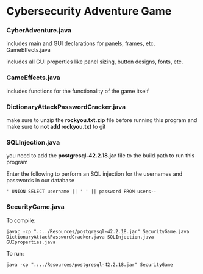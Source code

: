 # Cybersecurity Adventure Game  
  
### CyberAdventure.java  

 includes main and GUI declarations for panels, frames, etc.  
GameEffects.java  
  
 includes all GUI properties like panel sizing, button designs, fonts,   etc.  
  
### GameEffects.java  
  
 includes functions for the functionality of the game itself
 
### DictionaryAttackPasswordCracker.java  
  
 make sure to unzip the **rockyou.txt.zip** file before running this program and make sure to **not add rockyou.txt** to git 
 
### SQLInjection.java  

 you need to add the **postgresql-42.2.18.jar** file to the build path to run this program 
 
 Enter the following to perform an SQL injection for the usernames and passwords in our database 
 ``` 
 ' UNION SELECT username || ' ' || password FROM users-- 
 ```

### SecurityGame.java

To compile:
```
javac -cp ".:../Resources/postgresql-42.2.18.jar" SecurityGame.java DictionaryAttackPasswordCracker.java SQLInjection.java GUIproperties.java
```
To run:
```
java -cp ".:../Resources/postgresql-42.2.18.jar" SecurityGame
```
